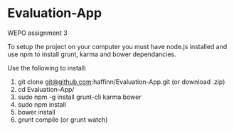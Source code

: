 # Evaluation-App
WEPO assignment 3

To setup the project on your computer you must have node.js installed and use npm to install grunt, karma and bower dependancies.

Use the following to install:

1. git clone git@github.com:haffinn/Evaluation-App.git (or download .zip)
2. cd Evaluation-App/
3. sudo npm -g install grunt-cli karma bower
4. sudo npm install
5. bower install
6. grunt compile (or grunt watch)
